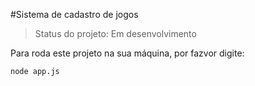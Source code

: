 #Sistema de cadastro de jogos

>Status do projeto: Em desenvolvimento

Para roda este projeto na sua máquina, por fazvor digite:

```
node app.js
```
